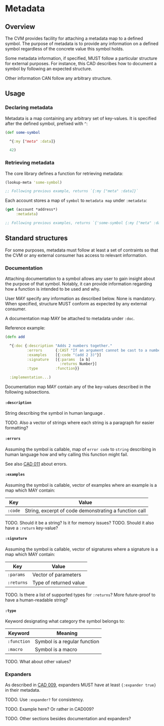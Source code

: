 # Metadata

## Overview

The CVM provides facility for attaching a metadata map to a defined symbol. The purpose of metadata is to provide any information on a defined symbol regardless of the
concrete value this symbol holds.

Some metadata information, if specified, MUST follow a particular structure for external purposes. For instance, this CAD describes how to document a symbol by following an
expected structure.

Other information CAN follow any arbitrary structure.

## Usage

### Declaring metadata

Metadata is a map containing any arbitrary set of key-values. It is specified after the defined symbol, prefixed with `^`:

```clojure
(def some-symbol

  ^{:my ["meta" :data]}

  42)
```

### Retrieving metadata

The core library defines a function for retrieving metadata:

```clojure
(lookup-meta 'some-symbol)

;; Following previous example, returns `{:my ["meta" :data]}`
```

Each account stores a map of `symbol` to `metadata map` under `:metadata`:

```clojure
(get (account *address*)
     :metadata)

;; Following previous examples, returns `{'some-symbol {:my ["meta" :data]}}`
```

## Standard structures

For some purposes, metadata must follow at least a set of contraints so that the CVM or any external consumer has access to relevant information.

### Documentation

Attaching documentation to a symbol allows any user to gain insight about the purpose of that symbol. Notably, it can provide information regarding how a function is
intended to be used and why.

User MAY specify any information as described below. None is mandatory. When specified, structure MUST conform as expected by any external consumer.

A documentation map MAY be attached to metadata under `:doc`.

Reference example:

```clojure
(defn add

  ^{:doc {:description "Adds 2 numbers together."
          :errors      {:CAST "If an argument cannot be cast to a number"}
          :examples    [{:code "(add 2 3)"}]
          :signature   [{:params  [a b]
                         :returns Number}]
          :type        :function}}

  :implementation...)
```

Documentation map MAY contain any of the key-values described in the following subsections.

#### `:description`

String describing the symbol in human language .

TODO. Also a vector of strings where each string is a paragraph for easier formatting?

#### `:errors`

Assuming the symbol is callable, map of `error code` to `string` describing in human language how and why calling this function might fail.

See also [CAD 011](../011_errors) about errors.

#### `:examples`

Assuming the symbol is callable, vector of examples where an example is a map which MAY contain:

| Key | Value |
|---|---|
| `:code` | String, excerpt of code demonstrating a function call |

TODO. Should it be a string? Is it for memory issues?
TODO. Should it also have a `:return` key-value?

#### `:signature`

Assuming the symbol is callable, vector of signatures where a signature is a map which MAY contain:

| Key | Value |
|---|---|
| `:params` | Vector of parameters |
| `:returns` | Type of returned value |

TODO. Is there a list of supported types for `:returns`? More future-proof to have a human-readable string?

#### `:type`

Keyword designating what category the symbol belongs to:

| Keyword | Meaning |
|---|---|
| `:function` | Symbol is a regular function |
| `:macro` | Symbol is a macro |

TODO. What about other values?

### Expanders

As described in [CAD 009](../009_expanders/README.md), expanders MUST have at least `{:expander true}` in their metadata.

TODO. Use `:expander?` for consistency.

TODO. Example here? Or rather in CAD009?


TODO. Other sections besides documentation and expanders?

